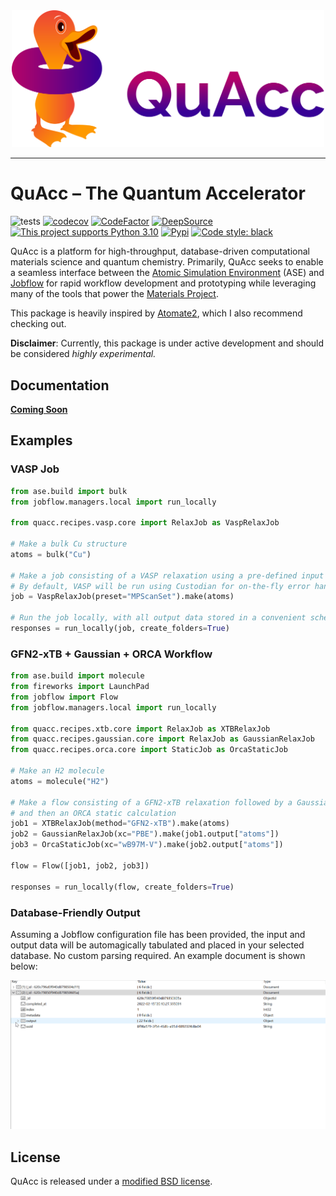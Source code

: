<div align="center">
  <img src=docs/src/_static/quacc_logo_wide.svg width="500"><br>
</div>

--------------------------------------

# QuAcc – The Quantum Accelerator

![tests](https://github.com/arosen93/quacc/actions/workflows/tests.yaml/badge.svg)
[![codecov](https://codecov.io/gh/arosen93/quacc/branch/main/graph/badge.svg?token=BCKGTD89H0)](https://codecov.io/gh/arosen93/quacc)
[![CodeFactor](https://www.codefactor.io/repository/github/arosen93/quacc/badge)](https://www.codefactor.io/repository/github/arosen93/quacc)
[![DeepSource](https://deepsource.io/gh/arosen93/quacc.svg/?label=active+issues&token=O0LvluUkUS6qiQnHXc7BUlHn)](https://deepsource.io/gh/arosen93/quacc/?ref=repository-badge)
[![This project supports Python 3.10](https://img.shields.io/badge/Python-3.10+-blue.svg)](https://python.org/downloads)
[![Pypi](https://img.shields.io/pypi/v/quacc)](https://pypi.org/project/quacc)
[![Code style: black](https://img.shields.io/badge/code%20style-black-000000.svg)](https://github.com/psf/black)

QuAcc is a platform for high-throughput, database-driven computational materials science and quantum chemistry. Primarily, QuAcc seeks to enable a seamless interface between the [Atomic Simulation Environment](https://wiki.fysik.dtu.dk/ase/index.html) (ASE) and [Jobflow](https://github.com/materialsproject/jobflow) for rapid workflow development and prototyping while leveraging many of the tools that power the [Materials Project](https://materialsproject.org).

This package is heavily inspired by [Atomate2](https://github.com/materialsproject/atomate2), which I also recommend checking out.

**Disclaimer**: Currently, this package is under active development and should be considered *highly experimental.*

## Documentation

[**Coming Soon**](https://arosen93.github.io/quacc/)

## Examples

### VASP Job

```python
from ase.build import bulk
from jobflow.managers.local import run_locally

from quacc.recipes.vasp.core import RelaxJob as VaspRelaxJob

# Make a bulk Cu structure
atoms = bulk("Cu")

# Make a job consisting of a VASP relaxation using a pre-defined input set.
# By default, VASP will be run using Custodian for on-the-fly error handling.
job = VaspRelaxJob(preset="MPScanSet").make(atoms)

# Run the job locally, with all output data stored in a convenient schema
responses = run_locally(job, create_folders=True)
```

### GFN2-xTB + Gaussian + ORCA Workflow

```python
from ase.build import molecule
from fireworks import LaunchPad
from jobflow import Flow
from jobflow.managers.local import run_locally

from quacc.recipes.xtb.core import RelaxJob as XTBRelaxJob
from quacc.recipes.gaussian.core import RelaxJob as GaussianRelaxJob
from quacc.recipes.orca.core import StaticJob as OrcaStaticJob

# Make an H2 molecule
atoms = molecule("H2")

# Make a flow consisting of a GFN2-xTB relaxation followed by a Gaussian relaxation
# and then an ORCA static calculation
job1 = XTBRelaxJob(method="GFN2-xTB").make(atoms)
job2 = GaussianRelaxJob(xc="PBE").make(job1.output["atoms"])
job3 = OrcaStaticJob(xc="wB97M-V").make(job2.output["atoms"])

flow = Flow([job1, job2, job3])

responses = run_locally(flow, create_folders=True)
```

### Database-Friendly Output

Assuming a Jobflow configuration file has been provided, the input and output data will be automagically tabulated and placed in your selected database. No custom parsing required. An example document is shown below:

![docs](docs/src/imgs/schema.gif)

## License

QuAcc is released under a [modified BSD license](https://github.com/arosen93/quacc/blob/main/LICENSE.md).
